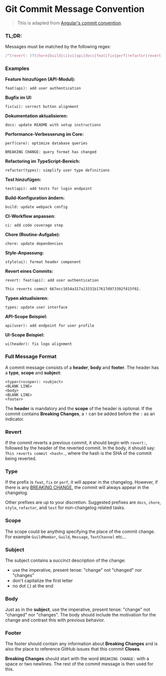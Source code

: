 # Git Commit Message Convention

> This is adapted from [Angular&#39;s commit convention](https://github.com/conventional-changelog/conventional-changelog/tree/master/packages/conventional-changelog-angular).

### TL;DR:

Messages must be matched by the following regex:

```js
/^(revert: )?(chore|build|ci|ui|api|docs|feat|fix|perf|refactor|revert|style|test|types)(\(.+\))?!?: .{1,72}/;
```

### Examples

**Feature hinzufügen (API-Modul):**
```
feat(api): add user authentication
```

**Bugfix im UI:**
```
fix(ui): correct button alignment
```

**Dokumentation aktualisieren:**
```
docs: update README with setup instructions
```

**Performance-Verbesserung im Core:**
```
perf(core): optimize database queries

BREAKING CHANGE: query format has changed
```

**Refactoring im TypeScript-Bereich:**
```
refactor(types): simplify user type definitions
```

**Test hinzufügen:**
```
test(api): add tests for login endpoint
```

**Build-Konfiguration ändern:**
```
build: update webpack config
```

**CI-Workflow anpassen:**
```
ci: add code coverage step
```

**Chore (Routine-Aufgabe):**
```
chore: update dependencies
```

**Style-Anpassung:**
```
style(ui): format header component
```

**Revert eines Commits:**
```
revert: feat(api): add user authentication

This reverts commit 667ecc1654a317a13331b17617d973392f415f02.
```

**Typen aktualisieren:**
```
types: update user interface
```

**API-Scope Beispiel:**
```
api(user): add endpoint for user profile
```

**UI-Scope Beispiel:**
```
ui(header): fix logo alignment
```

### Full Message Format

A commit message consists of a **header**, **body** and **footer**. The header has a **type**, **scope** and **subject**:

```
<type>(<scope>): <subject>
<BLANK LINE>
<body>
<BLANK LINE>
<footer>
```

The **header** is mandatory and the **scope** of the header is optional.
If the commit contains **Breaking Changes**, a `!` can be added before the `:` as an indicator.

### Revert

If the commit reverts a previous commit, it should begin with `revert:`, followed by the header of the reverted commit. In the body, it should say: `This reverts commit <hash>.`, where the hash is the SHA of the commit being reverted.

### Type

If the prefix is `feat`, `fix` or `perf`, it will appear in the changelog. However, if there is any [BREAKING CHANGE](#footer), the commit will always appear in the changelog.

Other prefixes are up to your discretion. Suggested prefixes are `docs`, `chore`, `style`, `refactor`, and `test` for non-changelog related tasks.

### Scope

The scope could be anything specifying the place of the commit change. For example `GuildMember`, `Guild`, `Message`, `TextChannel` etc...

### Subject

The subject contains a succinct description of the change:

- use the imperative, present tense: "change" not "changed" nor "changes"
- don't capitalize the first letter
- no dot (.) at the end

### Body

Just as in the **subject**, use the imperative, present tense: "change" not "changed" nor "changes".
The body should include the motivation for the change and contrast this with previous behavior.

### Footer

The footer should contain any information about **Breaking Changes** and is also the place to
reference GitHub issues that this commit **Closes**.

**Breaking Changes** should start with the word `BREAKING CHANGE:` with a space or two newlines. The rest of the commit message is then used for this.
